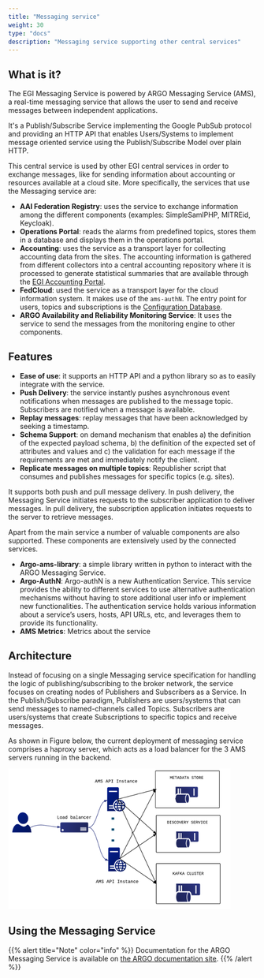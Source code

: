 ```yaml
---
title: "Messaging service"
weight: 30
type: "docs"
description: "Messaging service supporting other central services"
---
```


## What is it?

The EGI Messaging Service is powered by ARGO Messaging Service (AMS), a
real-time messaging service that allows the user to send and receive messages
between independent applications.

It's a Publish/Subscribe Service implementing the Google PubSub protocol and
providing an HTTP API that enables Users/Systems to implement message oriented
service using the Publish/Subscribe Model over plain HTTP.

This central service is used by other EGI central services in order to exchange
messages, like for sending information about accounting or resources available
at a cloud site. More specifically, the services that use the Messaging service
are:

- **AAI Federation Registry**: uses the service to exchange information among
  the different components (examples: SimpleSamlPHP, MITREid, Keycloak).
- **Operations Portal**: reads the alarms from predefined topics, stores them in
  a database and displays them in the operations portal.
- **Accounting**: uses the service as a transport layer for collecting
  accounting data from the sites. The accounting information is gathered from
  different collectors into a central accounting repository where it is
  processed to generate statistical summaries that are available through the
  [EGI Accounting Portal](../accounting).
- **FedCloud**: used the service as a transport layer for the cloud information
  system. It makes use of the `ams-authN`. The entry point for users, topics and
  subscriptions is the [Configuration Database](../configuration-database).
- **ARGO Availability and Reliability Monitoring Service**: It uses the service
  to send the messages from the monitoring engine to other components.

## Features

- **Ease of use**: it supports an HTTP API and a python library so as to easily
  integrate with the service.
- **Push Delivery**: the service instantly pushes asynchronous event
  notifications when messages are published to the message topic. Subscribers
  are notified when a message is available.
- **Replay messages**: replay messages that have been acknowledged by seeking a
  timestamp.
- **Schema Support**: on demand mechanism that enables a) the definition of the
  expected payload schema, b) the definition of the expected set of attributes
  and values and c) the validation for each message if the requirements are met
  and immediately notify the client.
- **Replicate messages on multiple topics**: Republisher script that consumes
  and publishes messages for specific topics (e.g. sites).

It supports both push and pull message delivery. In push delivery, the Messaging
Service initiates requests to the subscriber application to deliver messages. In
pull delivery, the subscription application initiates requests to the server to
retrieve messages.

Apart from the main service a number of valuable components are also supported.
These components are extensively used by the connected services.

- **Argo-ams-library**: a simple library written in python to interact with the
  ARGO Messaging Service.
- **Argo-AuthN**: Argo-authN is a new Authentication Service. This service
  provides the ability to different services to use alternative authentication
  mechanisms without having to store additional user info or implement new
  functionalities. The authentication service holds various information about a
  service’s users, hosts, API URLs, etc, and leverages them to provide its
  functionality.
- **AMS Metrics**: Metrics about the service

## Architecture

Instead of focusing on a single Messaging service specification for handling the
logic of publishing/subscribing to the broker network, the service focuses on
creating nodes of Publishers and Subscribers as a Service. In the
Publish/Subscribe paradigm, Publishers are users/systems that can send messages
to named-channels called Topics. Subscribers are users/systems that create
Subscriptions to specific topics and receive messages.

As shown in Figure below, the current deployment of messaging service comprises
a haproxy server, which acts as a load balancer for the 3 AMS servers running in
the backend.

![Overview of the messaging service architecture](messaging-diagram.png)

## Using the Messaging Service

{{% alert title="Note" color="info" %}} Documentation for the ARGO Messaging
Service is available on
[the ARGO documentation site](https://argoeu.github.io/guides/messaging/).
{{% /alert %}}

